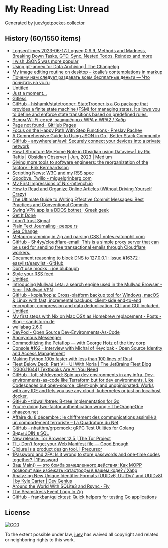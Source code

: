 # My Reading List: Unread

Generated by [juev/getpocket-collector](https://github.com/juev/getpocket-collector)

## History (60/1550 items)

- [LogseqTimes 2023-06-17: Logseq 0.9.9, Methods and Madness, Breaking Down Tasks, GTD, Sync, Nested Todos, Reindex and more](https://www.logseqtimes.com/logseqtimes-2023-06-17-logseq-updates/)
- [I wish JSON5 was more popular](https://evertpot.com/json5/)
- [Using git-annex for Data Archiving | The Changelog](https://changelog.complete.org/archives/10516-using-git-annex-for-data-archiving)
- [My image editing routine on desktop – koalie’s contemplations in markup](https://koalie.blog/2023/06/17/my-image-editing-routine-on-desktop/)
- [Почему нам следует раздавать всем бесплатные деньги — Что почитать на vc.ru](https://vc.ru/books/58710-pochemu-nam-sleduet-razdavat-vsem-besplatnye-dengi)
- [Untitled](https://ionathan.ch/2023/06/06/angarr.html)
- [Just a moment...](https://otakuhp.medium.com/top-mobile-application-penetration-testing-apps-for-ios-ffd1f48eec31)
- [Gitless](https://gitless.com)
- [GitHub - hishamk/statetrooper: StateTrooper is a Go package that provides a finite state machine (FSM) for managing states. It allows you to define and enforce state transitions based on predefined rules.](https://github.com/hishamk/statetrooper)
- [Взлом Wi-Fi-сетей, защищённых WPA и WPA2 / Хабр](https://habr.com/ru/companies/ruvds/articles/534112/)
- [Page not found · GitHub Pages](https://eli.sohl.com/theseus.dht)
- [Focus on the Happy Path With Step Functions · Preslav Rachev](https://preslav.me/2023/06/14/golang-focus-on-the-happy-path-with-step-functions/)
- [A Comprehensive Guide to Using JSON in Go | Better Stack Community](https://betterstack.com/community/guides/scaling-go/json-in-go/)
- [GitHub - anywherelan/awl: Securely connect your devices into a private network](https://github.com/anywherelan/awl)
- [How I Structure My Home Note in Obsidian using Dataview | by Ric Raftis | Obsidian Observer | Jun, 2023 | Medium](https://medium.com/obsidian-observer/how-i-structure-my-home-note-in-obsidian-using-dataview-a11caf3cddbd)
- [Giving more tools to software engineers: the reorganization of the factory · Erik Bernhardsson](https://erikbern.com/2020/12/16/giving-more-tools-to-software-engineers-the-reorganization-of-the-factory.html)
- [Scripting News: W3C and my RSS spec](http://scripting.com/2023/06/17/193133.html)
- [Goodbye, Twilio - miguelgrinberg.com](https://blog.miguelgrinberg.com/post/goodbye-twilio)
- [My First Impressions of Nix ·mtlynch.io](https://mtlynch.io/notes/nix-first-impressions/)
- [How to Read and Organize Online Articles (Without Driving Yourself Crazy)](https://www.gregoryciotti.com/reading-organization/)
- [The Ultimate Guide to Writing Effective Commit Messages: Best Practices and Conventional Commits](https://skerritt.blog/writing-better-commit-messages/)
- [Swing VPN app is a DDOS botnet | Greek geek](https://lecromee.github.io/posts/swing_vpn_ddosing_sites/)
- [Get It Done](https://boz.com/articles/get-it-done)
- [I don’t trust Signal](https://blog.dijit.sh/i-don-t-trust-signal)
- [Plain Text Journaling · peppe.rs](https://peppe.rs/posts/plain_text_journaling/)
- [Sea Change](https://www.oaktreecapital.com/insights/memo/sea-change)
- [Metaprogramming in Zig and parsing CSS | notes.eatonphil.com](https://notes.eatonphil.com/2023-06-19-metaprogramming-in-zig-and-parsing-css.html)
- [GitHub - Sh4yy/cloudflare-email: This is a simple proxy server that can be used for sending free transactional emails through Cloudflare workers.](https://github.com/Sh4yy/cloudflare-email)
- [Document reasoning to block DNS to 127.0.0.1 · Issue #16372 · easylist/easylist · GitHub](https://github.com/easylist/easylist/issues/16372)
- [Don't use mocks ::    joe blubaugh](https://joeblu.com/blog/2023_06_mocks/)
- [Style your RSS feed](https://darekkay.com/blog/rss-styling/)
- [Untitled](https://vitalik.ca/general/2023/06/20/deeperdive.html)
- [Introducing Mullvad Leta: a search engine used in the Mullvad Browser - Блог | Mullvad VPN](https://mullvad.net/ru/blog/2023/6/20/introducing-mullvad-leta-a-search-engine-used-in-the-mullvad-browser/)
- [GitHub - kopia/kopia: Cross-platform backup tool for Windows, macOS & Linux with fast, incremental backups, client-side end-to-end encryption, compression and data deduplication. CLI and GUI included.](https://github.com/kopia/kopia)
- [Untitled](https://samwho.dev/hashing/)
- [My first steps with Nix on Mac OSX as Homebrew replacement - Posts - Blog - sandstorm.de](https://sandstorm.de/de/blog/post/my-first-steps-with-nix-on-mac-osx-as-homebrew-replacement.html)
- [wallabag 2.6.0](https://wallabag.org/news/20230620-new-release-wallabag-260/)
- [DevPod - Open Source Dev-Environments-As-Code](https://devpod.sh)
- [Anonymous Messenger](https://anonymousmessenger.ly)
- [Commoditizing the Petaflop — with George Hotz of the tiny corp](https://www.latent.space/p/geohot)
- [Console #162 - Interview with Michal of Keycloak - Open Source Identity and Access Management](https://console.substack.com/p/console-162)
- [Making Python 100x faster with less than 100 lines of Rust](https://ohadravid.github.io/posts/2023-03-rusty-python/)
- [Fleet Below Deck, Part VI – UI With Noria | The JetBrains Fleet Blog](https://blog.jetbrains.com/fleet/2023/02/fleet-below-deck-part-vi-ui-with-noria/)
- [[2306.11644] Textbooks Are All You Need](https://arxiv.org/abs/2306.11644)
- [GitHub - loft-sh/devpod: Spin up dev environments in any infra. Dev-environments-as-code like Terraform but for dev environments. Like Codespaces but open-source, client-only and unopinionated: Works with any IDE and lets you use any cloud, kubernetes or just on localhost docker.](https://github.com/loft-sh/devpod)
- [GitHub - tidwall/btree: B-tree implementation for Go](https://github.com/tidwall/btree)
- [You're doing two-factor authentication wrong :: TheOrangeOne](https://theorangeone.net/posts/youre-doing-2fa-wrong/)
- [phaazon.net](https://phaazon.net/blog/more-hindsight-vim-helix-kakoune)
- [Affaire du 8 décembre : le chiffrement des communications assimilé à un comportement terroriste – La Quadrature du Net](https://www.laquadrature.net/2023/06/05/affaire-du-8-decembre-le-chiffrement-des-communications-assimile-a-un-comportement-terroriste/)
- [GitHub - nhatthm/grpcmock: gRPC Test Utilities for Golang](https://github.com/nhatthm/grpcmock)
- [Виды JOIN в SQL](https://antonz.ru/sql-join/)
- [New release: Tor Browser 12.5 | The Tor Project](https://blog.torproject.org/new-release-tor-browser-125/)
- [TIL: Don’t forget your Web Manifest file — Good Enough](https://goodenough.us/blog/2023-06-16-til-don-t-forget-your-web-manifest-file/)
- [Clojure is a product design tool. | Precursor](https://precursorapp.com/blog/clojure-is-a-product-design-tool)
- [1Password and 2FA: Is it wrong to store passwords and one-time codes together? | 1Password](https://blog.1password.com/totp-for-1password-users/)
- [Ваш Main() — это бомба замедленного действия: Как MOPP позволит вам избежать катастрофы в вашем коде? / Хабр](https://habr.com/ru/articles/743436/)
- [Analyzing New Unique Identifier Formats (UUIDv6, UUIDv7, and UUIDv8) | by Kyle Carter | Dev Genius](https://blog.devgenius.io/analyzing-new-unique-identifier-formats-uuidv6-uuidv7-and-uuidv8-d6cc5cd7391a)
- [Around the World With SQLite3 and Rsync · Fly](https://fly.io/ruby-dispatch/smooth-fly-dev/)
- [The Seamstress Event Loop In Zig](https://ryleealanza.org/2023/06/21/The-Seamstress-Event-Loop-in-Zig.html)
- [GitHub - frankban/quicktest: Quick helpers for testing Go applications](https://github.com/frankban/quicktest)

## License

[![CC0](https://mirrors.creativecommons.org/presskit/buttons/88x31/svg/cc-zero.svg)](https://creativecommons.org/publicdomain/zero/1.0/)

To the extent possible under law, [juev](https://github.com/juev) has waived all copyright and related or neighboring rights to this work.
